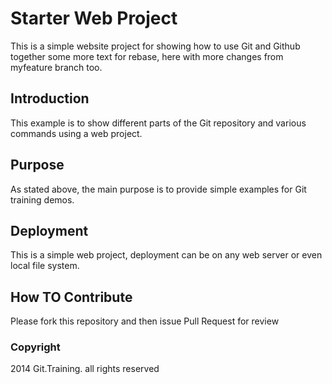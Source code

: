 # Starter Web Project

This is a simple website project for 
showing how  to use Git and Github together
some more text for rebase, here with more changes from myfeature branch too.

## Introduction

This example is to show different parts 
of the Git repository and various commands 
using a web project.

## Purpose

As stated above, the main purpose is to
provide simple examples for Git training demos.

## Deployment

This is a simple web project, deployment
can be on any web server or even local file system.

## How TO Contribute

Please fork this repository and then issue Pull Request for review

### Copyright
2014 Git.Training. all rights reserved